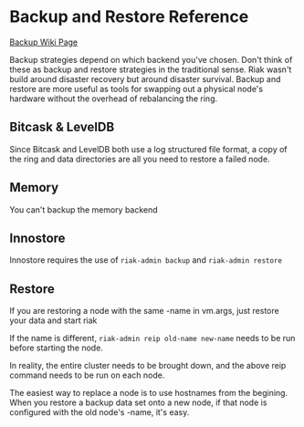 # Backup and Restore Reference #
[Backup Wiki Page](http://wiki.basho.com/Backups.html)

Backup strategies depend on which backend you've chosen. Don't think of these as backup and restore strategies in the traditional sense. Riak wasn't build around disaster recovery but around disaster survival. Backup and restore are more useful as tools for swapping out a physical node's hardware without the overhead of rebalancing the ring.

## Bitcask & LevelDB ##
Since Bitcask and LevelDB both use a log structured file format, a copy of the ring and data directories are all you need to restore a failed node.

## Memory ##
You can't backup the memory backend

## Innostore ##
Innostore requires the use of `riak-admin backup` and `riak-admin restore`

## Restore ##
If you are restoring a node with the same -name in vm.args, just restore your data and start riak

If the name is different, `riak-admin reip old-name new-name` needs to be run before starting the node.

In reality, the entire cluster needs to be brought down, and the above reip command needs to be run on each node.

The easiest way to replace a node is to use hostnames from the begining. When you restore a backup data set onto a new node, if that node is configured with the old node's -name, it's easy.